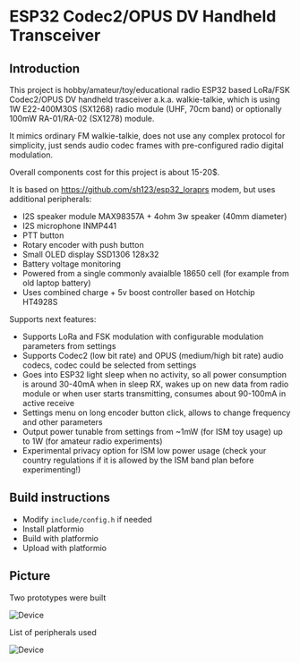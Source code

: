 # ESP32 Codec2/OPUS DV Handheld Transceiver

## Introduction
This project is hobby/amateur/toy/educational radio ESP32 based LoRa/FSK Codec2/OPUS DV handheld trasceiver a.k.a. walkie-talkie, which is using 1W E22-400M30S (SX1268) radio module (UHF, 70cm band) or optionally 100mW RA-01/RA-02 (SX1278) module. 

It mimics ordinary FM walkie-talkie, does not use any complex protocol for simplicity, just sends audio codec frames with pre-configured radio digital modulation.

Overall components cost for this project is about 15-20$.

It is based on https://github.com/sh123/esp32_loraprs modem, but uses additional peripherals:
- I2S speaker module MAX98357A + 4ohm 3w speaker (40mm diameter)
- I2S microphone INMP441
- PTT button
- Rotary encoder with push button
- Small OLED display SSD1306 128x32
- Battery voltage monitoring
- Powered from a single commonly avaialble 18650 cell (for example from old laptop battery)
- Uses combined charge + 5v boost controller based on Hotchip HT4928S

Supports next features:
- Supports LoRa and FSK modulation with configurable modulation parameters from settings
- Supports Codec2 (low bit rate) and OPUS (medium/high bit rate) audio codecs, codec could be selected from settings
- Goes into ESP32 light sleep when no activity, so all power consumption is around 30-40mA when in sleep RX, wakes up on new data from radio module or when user starts transmitting, consumes about 90-100mA in active receive
- Settings menu on long encoder button click, allows to change frequency and other parameters
- Output power tunable from settings from ~1mW (for ISM toy usage) up to 1W (for amateur radio experiments)
- Experimental privacy option for ISM low power usage (check your country regulations if it is allowed by the ISM band plan before experimenting!)

## Build instructions
- Modify `include/config.h` if needed
- Install platformio
- Build with platformio
- Upload with platformio

## Picture

Two prototypes were built  

![Device](extras/images/device.png)

List of peripherals used

![Device](extras/images/peripherals.png)
